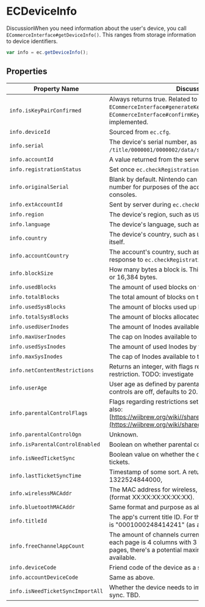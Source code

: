 # ECDeviceInfo

DiscussionWhen you need information about the user's device, you call `ECommerceInterface#getDeviceInfo()`. This ranges from storage information to device identifiers.

```javascript
var info = ec.getDeviceInfo();
```

## Properties

| Property Name                    | Discussion                                                                                                                                                                    |
| -------------------------------- | ----------------------------------------------------------------------------------------------------------------------------------------------------------------------------- |
| `info.isKeyPairConfirmed`        | Always returns true. Related to `ECommerceInterface#generateKeyPair()` and `ECommerceInterface#confirmKeyPair()`, which are not implemented.                                  |
| `info.deviceId`                  | Sourced from `ec.cfg`.                                                                                                                                                        |
| `info.serial`                    | The device's serial number, as sourced from `/title/0000001/0000002/data/setting.txt` .                                                                                       |
| `info.accountId`                 | A value returned from the server. TODO: research.                                                                                                                             |
| `info.registrationStatus`        | Set once `ec.checkRegistration()`  is called.                                                                                                                                 |
| `info.originalSerial`            | Blank by default. Nintendo can override the Wii's serial number for purposes of the account transferring consoles.                                                            |
| `info.extAccountId`              | Sent by server during `ec.checkRegistration()`.                                                                                                                               |
| `info.region`                    | The device's region, such as `USA`.                                                                                                                                           |
| `info.language`                  | The device's language, such as `en`.                                                                                                                                          |
| `info.country`                   | The device's country, such as `US`. Sourced from the Wii itself.                                                                                                              |
| `info.accountCountry`            | The account's country, such as `US`. Sourced from the response to `ec.checkRegistration()`.                                                                                   |
| `info.blockSize`                 | How many bytes a block is. This should always be 16 KiB, or 16,384 bytes.                                                                                                     |
| `info.usedBlocks`                | The amount of used blocks on the device.                                                                                                                                      |
| `info.totalBlocks`               | The total amount of blocks on the device.                                                                                                                                     |
| `info.usedSysBlocks`             | The amount of blocks used up by system data.                                                                                                                                  |
| `info.totalSysBlocks`            | The amount of blocks allocated for use to the system.                                                                                                                         |
| `info.usedUserInodes`            | The amount of Inodes available to user data.                                                                                                                                  |
| `info.maxUserInodes`             | The cap on Inodes available to the user.                                                                                                                                      |
| `info.usedSysInodes`             | The amount of used Inodes by the system.                                                                                                                                      |
| `info.maxSysInodes`              | The cap of Inodes available to the system.                                                                                                                                    |
| `info.netContentRestrictions`    | Returns an integer, with flags regarding content restriction. TODO: investigate                                                                                               |
| `info.userAge`                   | User age as defined by parental controls. If parental controls are off, defaults to 20.                                                                                       |
| `info.parentalControlFlags`      | Flags regarding restrictions set via parental controls. See also: [https://wiibrew.org/wiki//shared2/sys/SYSCONF#IPL.PC](https://wiibrew.org/wiki/shared2/sys/SYSCONF#IPL.PC) |
| `info.parentalControlOgn`        | Unknown.                                                                                                                                                                      |
| `info.isParentalControlEnabled`  | Boolean on whether parental controls are enabled.                                                                                                                             |
| `info.isNeedTicketSync`          | Boolean value on whether the device needs to sync tickets.                                                                                                                    |
| `info.lastTicketSyncTime`        | Timestamp of some sort. A returned value was 1322524844000,                                                                                                                   |
| `info.wirelessMACAddr`           | The MAC address for wireless, returned as a string (format XX:XX:XX:XX:XX:XX).                                                                                                |
| `info.bluetoothMACAddr`          | Same format and purpose as above, but for Bluetooth.                                                                                                                          |
| `info.titleId`                   | The app's current title ID. For the Wii Shop Channel, that is "0001000248414241" (as a string).                                                                               |
| `info.freeChannelAppCount`       | The amount of channels currently free the Wii Menu. As each page is 4 columns with 3 rows, and there are 4 pages, there's a potential maximum of 48 channels available.       |
| `info.deviceCode`                | Friend code of the device as a string.                                                                                                                                        |
| `info.accountDeviceCode`         | Same as above.                                                                                                                                                                |
| `info.isNeedTicketSyncImportAll` | Whether the device needs to import all tickets from a sync. TBD.                                                                                                              |
